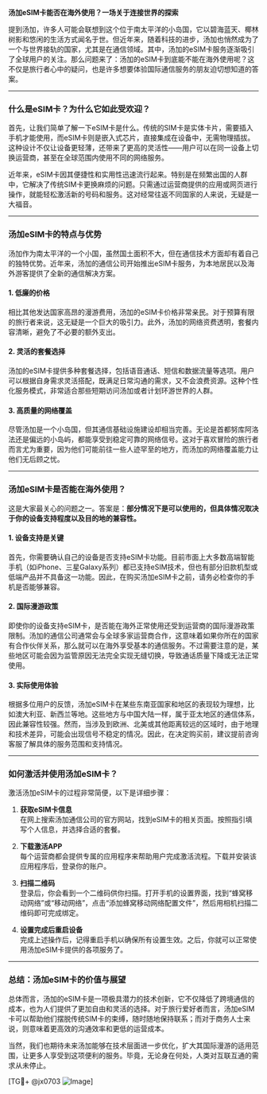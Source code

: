 **汤加eSIM卡能否在海外使用？一场关于连接世界的探索**

提到汤加，许多人可能会联想到这个位于南太平洋的小岛国，它以碧海蓝天、椰林树影和悠闲的生活方式闻名于世。但近年来，随着科技的进步，汤加也悄然成为了一个与世界接轨的国家，尤其是在通信领域。其中，汤加的eSIM卡服务逐渐吸引了全球用户的关注。那么问题来了：汤加的eSIM卡到底能不能在海外使用呢？这不仅是旅行者心中的疑问，也是许多想要体验国际通信服务的朋友迫切想知道的答案。

---

### **什么是eSIM卡？为什么它如此受欢迎？**

首先，让我们简单了解一下eSIM卡是什么。传统的SIM卡是实体卡片，需要插入手机才能使用，而eSIM卡则是嵌入式芯片，直接集成在设备中，无需物理插拔。这种设计不仅让设备更轻薄，还带来了更高的灵活性——用户可以在同一设备上切换运营商，甚至在全球范围内使用不同的网络服务。

近年来，eSIM卡因其便捷性和实用性迅速流行起来。特别是在频繁出国的人群中，它解决了传统SIM卡更换麻烦的问题。只需通过运营商提供的应用或网页进行操作，就能轻松激活新的号码和服务。这对经常往返不同国家的人来说，无疑是一大福音。

---

### **汤加eSIM卡的特点与优势**

汤加作为南太平洋的一个小国，虽然国土面积不大，但在通信技术方面却有着自己的独特优势。近年来，汤加的通信公司开始推出eSIM卡服务，为本地居民以及海外游客提供了全新的通信解决方案。

#### **1. 低廉的价格**
相比其他发达国家高昂的漫游费用，汤加的eSIM卡价格非常亲民。对于预算有限的旅行者来说，这无疑是一个巨大的吸引力。此外，汤加的网络资费透明，套餐内容清晰，避免了不必要的额外支出。

#### **2. 灵活的套餐选择**
汤加的eSIM卡提供多种套餐选择，包括语音通话、短信和数据流量等选项。用户可以根据自身需求灵活搭配，既满足日常沟通的需求，又不会浪费资源。这种个性化服务模式，非常适合那些短期访问汤加或者计划环游世界的人群。

#### **3. 高质量的网络覆盖**
尽管汤加是一个小岛国，但其通信基础设施建设却相当完善。无论是首都努库阿洛法还是偏远的小岛屿，都能享受到稳定可靠的网络信号。这对于喜欢冒险的旅行者而言尤为重要，因为他们可能前往一些人迹罕至的地方，而汤加的网络覆盖能力让他们无后顾之忧。

---

### **汤加eSIM卡是否能在海外使用？**

这是大家最关心的问题之一。答案是：**部分情况下是可以使用的，但具体情况取决于你的设备支持程度以及目的地的兼容性。**

#### **1. 设备支持是关键**
首先，你需要确认自己的设备是否支持eSIM卡功能。目前市面上大多数高端智能手机（如iPhone、三星Galaxy系列）都已支持eSIM技术，但也有部分旧款机型或低端产品并不具备这一功能。因此，在购买汤加eSIM卡之前，请务必检查你的手机是否能够兼容。

#### **2. 国际漫游政策**
即使你的设备支持eSIM卡，是否能在海外正常使用还受到运营商的国际漫游政策限制。汤加的通信公司通常会与全球多家运营商合作，这意味着如果你所在的国家有合作伙伴关系，那么就可以在海外享受基本的通信服务。不过需要注意的是，某些地区可能会因为监管原因无法完全实现无缝切换，导致通话质量下降或无法正常使用。

#### **3. 实际使用体验**
根据多位用户的反馈，汤加eSIM卡在某些东南亚国家和地区的表现较为理想，比如澳大利亚、新西兰等地。这些地方与中国大陆一样，属于亚太地区的通信体系，因此兼容性较强。然而，当涉及到欧洲、北美或其他距离较远的区域时，由于地理和技术差异，可能会出现信号不稳定的情况。因此，在决定购买前，建议提前咨询客服了解具体的服务范围和支持情况。

---

### **如何激活并使用汤加eSIM卡？**

激活汤加eSIM卡的过程非常简便，以下是详细步骤：

1. **获取eSIM卡信息**  
   在网上搜索汤加通信公司的官方网站，找到eSIM卡的相关页面。按照指引填写个人信息，并选择合适的套餐。

2. **下载激活APP**  
   每个运营商都会提供专属的应用程序来帮助用户完成激活流程。下载并安装该应用程序后，登录你的账户。

3. **扫描二维码**  
   登录后，你会看到一个二维码供你扫描。打开手机的设置界面，找到“蜂窝移动网络”或“移动网络”，点击“添加蜂窝移动网络配置文件”，然后用相机扫描二维码即可完成绑定。

4. **设置完成后重启设备**  
   完成上述操作后，记得重启手机以确保所有设置生效。之后，你就可以正常使用汤加eSIM卡提供的各项服务了。

---

### **总结：汤加eSIM卡的价值与展望**

总体而言，汤加的eSIM卡是一项极具潜力的技术创新，它不仅降低了跨境通信的成本，也为人们提供了更加自由和灵活的选择。对于旅行爱好者而言，汤加eSIM卡可以帮助他们摆脱传统SIM卡的束缚，随时随地保持联系；而对于商务人士来说，则意味着更高效的沟通效率和更低的运营成本。

当然，我们也期待未来汤加能够在技术层面进一步优化，扩大其国际漫游的适用范围，让更多人享受到这项便利的服务。毕竟，无论身在何处，人类对互联互通的需求从未停止。

[TG💪+ @jx0703 ![Image](https://github.com/user-attachments/assets/dbca1d08-cadb-493c-b0ec-ad6f7a83f270)]